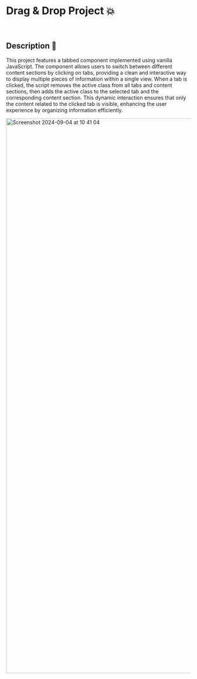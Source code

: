 # Drag & Drop Project 💥

<br />

## Description 💬

This project features a tabbed component implemented using vanilla JavaScript. The component allows users to switch between different content sections by clicking on tabs, providing a clean and interactive way to display multiple pieces of information within a single view. When a tab is clicked, the script removes the active class from all tabs and content sections, then adds the active class to the selected tab and the corresponding content section. This dynamic interaction ensures that only the content related to the clicked tab is visible, enhancing the user experience by organizing information efficiently.

<img width="1510" alt="Screenshot 2024-09-04 at 10 41 04" src="https://github.com/user-attachments/assets/52deb327-567f-4381-8c16-80be4dcf4f8c">
